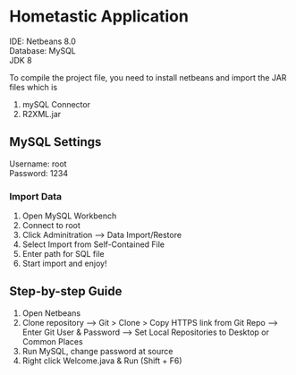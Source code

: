 # Hometastic Application
IDE: Netbeans 8.0 <br/>
Database: MySQL <br/>
JDK 8

To compile the project file, you need to install netbeans and import the JAR files which is
1) mySQL Connector
2) R2XML.jar

## MySQL Settings
Username: root <br/>
Password: 1234

### Import Data
1) Open MySQL Workbench
2) Connect to root
3) Click Adminitration --> Data Import/Restore
4) Select Import from Self-Contained File
5) Enter path for SQL file
6) Start import and enjoy!

## Step-by-step Guide
1) Open Netbeans
2) Clone repository
  --> Git > Clone > Copy HTTPS link from Git Repo --> Enter Git User & Password
  --> Set Local Repositories to Desktop or Common Places
3) Run MySQL, change password at source
4) Right click Welcome.java & Run (Shift + F6)
